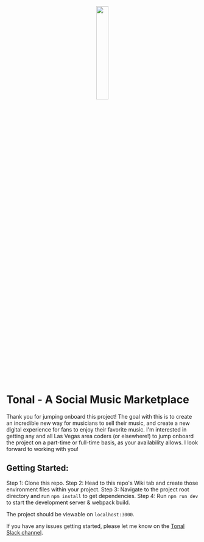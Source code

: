 <div align="center">
    <img height="25%" width="25%" src="https://firebasestorage.googleapis.com/v0/b/tonal-development.appspot.com/o/assets%2Fheader%2Ftonal-symbol.png?alt=media&token=8a6c0e15-c74e-4549-967d-400cb9f2fff2">
</div>

# Tonal - A Social Music Marketplace

Thank you for jumping onboard this project! The goal with this is to create an incredible new way for musicians to sell their music, and create a new digital experience for fans to enjoy their favorite music. I'm interested in getting any and all Las Vegas area coders (or elsewhere!) to jump onboard the project on a part-time or full-time basis, as your availability allows. I look forward to working with you!

## Getting Started:

Step 1: Clone this repo.
Step 2: Head to this repo's Wiki tab and create those environment files within your project.
Step 3: Navigate to the project root directory and run `npm install` to get dependencies.
Step 4: Run `npm run dev` to start the development server & webpack build.

The project should be viewable on `localhost:3000`.

If you have any issues getting started, please let me know on the [Tonal Slack channel](https://tonalmusic.slack.com/ "Tonal Slack channel").

